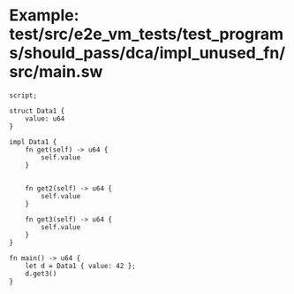 # Example: test/src/e2e_vm_tests/test_programs/should_pass/dca/impl_unused_fn/src/main.sw

```sway
script;

struct Data1 {
    value: u64
}

impl Data1 {
    fn get(self) -> u64 {
        self.value
    }


    fn get2(self) -> u64 {
        self.value
    }

    fn get3(self) -> u64 {
        self.value
    }
}

fn main() -> u64 {
    let d = Data1 { value: 42 };
    d.get3()
}

```
